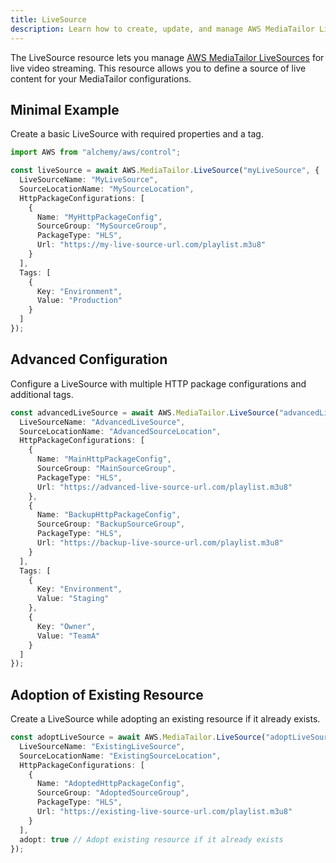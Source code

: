 ```yaml
---
title: LiveSource
description: Learn how to create, update, and manage AWS MediaTailor LiveSources using Alchemy Cloud Control.
---
```



The LiveSource resource lets you manage [AWS MediaTailor LiveSources](https://docs.aws.amazon.com/mediatailor/latest/userguide/) for live video streaming. This resource allows you to define a source of live content for your MediaTailor configurations.

## Minimal Example

Create a basic LiveSource with required properties and a tag.

```ts
import AWS from "alchemy/aws/control";

const liveSource = await AWS.MediaTailor.LiveSource("myLiveSource", {
  LiveSourceName: "MyLiveSource",
  SourceLocationName: "MySourceLocation",
  HttpPackageConfigurations: [
    {
      Name: "MyHttpPackageConfig",
      SourceGroup: "MySourceGroup",
      PackageType: "HLS",
      Url: "https://my-live-source-url.com/playlist.m3u8"
    }
  ],
  Tags: [
    {
      Key: "Environment",
      Value: "Production"
    }
  ]
});
```

## Advanced Configuration

Configure a LiveSource with multiple HTTP package configurations and additional tags.

```ts
const advancedLiveSource = await AWS.MediaTailor.LiveSource("advancedLiveSource", {
  LiveSourceName: "AdvancedLiveSource",
  SourceLocationName: "AdvancedSourceLocation",
  HttpPackageConfigurations: [
    {
      Name: "MainHttpPackageConfig",
      SourceGroup: "MainSourceGroup",
      PackageType: "HLS",
      Url: "https://advanced-live-source-url.com/playlist.m3u8"
    },
    {
      Name: "BackupHttpPackageConfig",
      SourceGroup: "BackupSourceGroup",
      PackageType: "HLS",
      Url: "https://backup-live-source-url.com/playlist.m3u8"
    }
  ],
  Tags: [
    {
      Key: "Environment",
      Value: "Staging"
    },
    {
      Key: "Owner",
      Value: "TeamA"
    }
  ]
});
```

## Adoption of Existing Resource

Create a LiveSource while adopting an existing resource if it already exists.

```ts
const adoptLiveSource = await AWS.MediaTailor.LiveSource("adoptLiveSource", {
  LiveSourceName: "ExistingLiveSource",
  SourceLocationName: "ExistingSourceLocation",
  HttpPackageConfigurations: [
    {
      Name: "AdoptedHttpPackageConfig",
      SourceGroup: "AdoptedSourceGroup",
      PackageType: "HLS",
      Url: "https://existing-live-source-url.com/playlist.m3u8"
    }
  ],
  adopt: true // Adopt existing resource if it already exists
});
```
